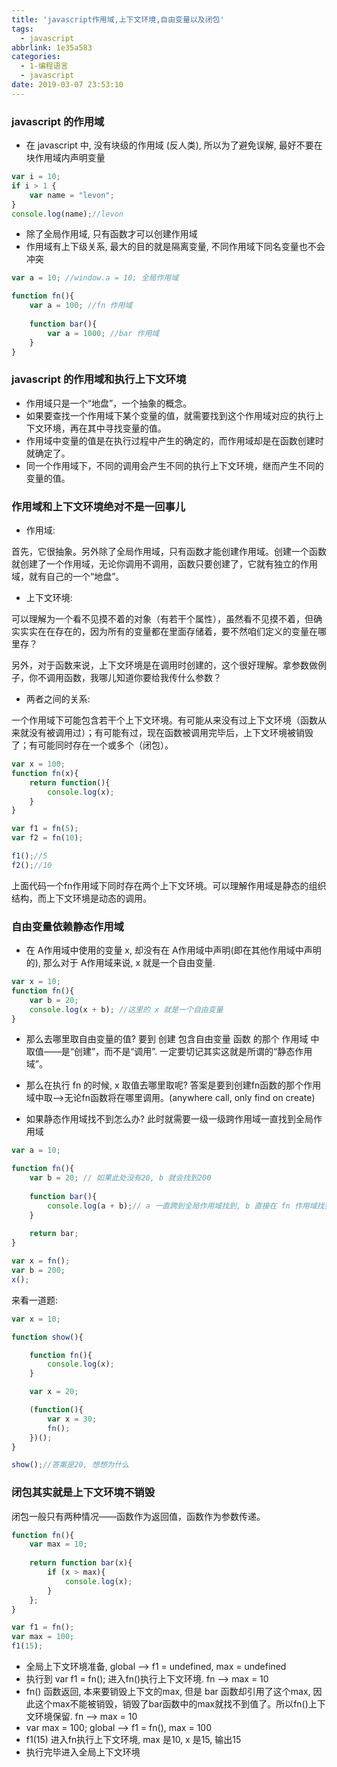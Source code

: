 ```yaml
---
title: 'javascript作用域,上下文环境,自由变量以及闭包'
tags:
  - javascript
abbrlink: 1e35a583
categories:
  - 1-编程语言
  - javascript
date: 2019-03-07 23:53:10
---
```




### javascript 的作用域

+ 在 javascript 中, 没有块级的作用域 (反人类),  所以为了避免误解, 最好不要在块作用域内声明变量

```javascript
var i = 10;
if i > 1 {
    var name = "levon";
}
console.log(name);//levon
```

+ 除了全局作用域, 只有函数才可以创建作用域
+ 作用域有上下级关系, 最大的目的就是隔离变量, 不同作用域下同名变量也不会冲突

```javascript
var a = 10; //window.a = 10; 全局作用域

function fn(){
    var a = 100; //fn 作用域
    
    function bar(){
        var a = 1000; //bar 作用域
    }
}
```

<!-- more -->

### javascript 的作用域和执行上下文环境

- 作用域只是一个“地盘”，一个抽象的概念。
- 如果要查找一个作用域下某个变量的值，就需要找到这个作用域对应的执行上下文环境，再在其中寻找变量的值。
- 作用域中变量的值是在执行过程中产生的确定的，而作用域却是在函数创建时就确定了。
- 同一个作用域下，不同的调用会产生不同的执行上下文环境，继而产生不同的变量的值。



### 作用域和上下文环境绝对不是一回事儿

+ 作用域:

首先，它很抽象。另外除了全局作用域，只有函数才能创建作用域。创建一个函数就创建了一个作用域，无论你调用不调用，函数只要创建了，它就有独立的作用域，就有自己的一个“地盘”。

+ 上下文环境:

可以理解为一个看不见摸不着的对象（有若干个属性），虽然看不见摸不着，但确实实实在在存在的，因为所有的变量都在里面存储着，要不然咱们定义的变量在哪里存？

另外，对于函数来说，上下文环境是在调用时创建的，这个很好理解。拿参数做例子，你不调用函数，我哪儿知道你要给我传什么参数？

+ 两者之间的关系:

一个作用域下可能包含若干个上下文环境。有可能从来没有过上下文环境（函数从来就没有被调用过）；有可能有过，现在函数被调用完毕后，上下文环境被销毁了；有可能同时存在一个或多个（闭包）。

```javascript
var x = 100;
function fn(x){
    return function(){
        console.log(x);
    }
}

var f1 = fn(5);
var f2 = fn(10);

f1();//5
f2();//10
```

上面代码一个fn作用域下同时存在两个上下文环境。可以理解作用域是静态的组织结构，而上下文环境是动态的调用。



### 自由变量依赖静态作用域

- 在 A作用域中使用的变量 x, 却没有在 A作用域中声明(即在其他作用域中声明的), 那么对于 A作用域来说, x 就是一个自由变量.

```javascript
var x = 10;
function fn(){
    var b = 20;
    console.log(x + b); //这里的 x 就是一个自由变量
}
```

- 那么去哪里取自由变量的值?  要到 创建 包含自由变量 函数 的那个 作用域 中取值——是“创建”，而不是“调用”. 一定要切记其实这就是所谓的“静态作用域”。

- 那么在执行 fn 的时候, x 取值去哪里取呢?  答案是要到创建fn函数的那个作用域中取——>无论fn函数将在哪里调用。(anywhere call, only find on create)

- 如果静态作用域找不到怎么办? 此时就需要一级一级跨作用域一直找到全局作用域

```javascript
var a = 10;

function fn(){
    var b = 20; // 如果此处没有20, b 就会找到200
    
    function bar(){
        console.log(a + b);// a 一直跨到全局作用域找到, b 直接在 fn 作用域找到,  
    }
    
    return bar;
}

var x = fn();
var b = 200;
x();
```



来看一道题:

```javascript
var x = 10;

function show(){

	function fn(){
		console.log(x);
	}

    var x = 20;

	(function(){
		var x = 30;
		fn();
	})();
}

show();//答案是20, 想想为什么
```



### 闭包其实就是上下文环境不销毁

闭包一般只有两种情况——函数作为返回值，函数作为参数传递。

```javascript
function fn(){
    var max = 10;
    
    return function bar(x){
        if (x > max){
            console.log(x);
        }
    };
}

var f1 = fn();
var max = 100;
f1(15);
```



+ 全局上下文环境准备,   global —>  f1 = undefined, max = undefined
+ 执行到 var f1 = fn();  进入fn()执行上下文环境.    fn —> max = 10
+ fn() 函数返回, 本来要销毁上下文的max,  但是 bar 函数却引用了这个max, 因此这个max不能被销毁，销毁了bar函数中的max就找不到值了。所以fn()上下文环境保留.  fn —> max = 10
+ var max = 100;    global —> f1 = fn(), max = 100
+ f1(15)  进入fn执行上下文环境, max 是10,  x 是15, 输出15
+ 执行完毕进入全局上下文环境
